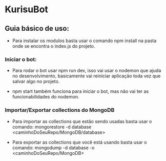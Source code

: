 # KurisuBot

## Guia básico de uso:

* Para instalar os modulos basta usar o comando npm install na pasta onde se encontra o index.js do projeto.

### Iniciar o bot:

* Para rodar o bot usar npm run dev, isso vai usar o nodemon que ajuda no desenvolvimento, basicamente vai
reiniciar aplicação toda vez que salvar algo no projeto.

* npm start também funciona para iniciar o bot, mas não vai ter as funcionabilidades do nodemon.

### Importar/Exportar collections do MongoDB

* Para importar as collections que estão sendo usadas basta usar o comando: mongorestore -d database <caminhoDoSeuRepo/MongoDB/database>

* Para exportar as collections que você está usando basta usar o comando: mongodump -d database -o <caminhoDoSeuRepo/MongoDB>
